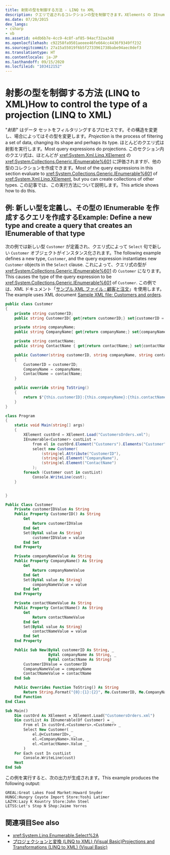 ```yaml
---
title: 射影の型を制御する方法 - LINQ to XML
description: クエリで返されるコレクションの型を制御できます。XElements の IEnumerable にする必要はありません。
ms.date: 07/20/2015
dev_langs:
- csharp
- vb
ms.assetid: e4db6b7e-4cc9-4c8f-af85-94acf32aa348
ms.openlocfilehash: c92258fa9501aeeee46fe664cc4436f9349ff232
ms.sourcegitcommit: 27a15a55019f6b5f2733961738babe94aec0def3
ms.translationtype: HT
ms.contentlocale: ja-JP
ms.lasthandoff: 09/15/2020
ms.locfileid: "103412152"
---
```

# <a name="how-to-control-the-type-of-a-projection-linq-to-xml"></a><span data-ttu-id="4894d-103">射影の型を制御する方法 (LINQ to XML)</span><span class="sxs-lookup"><span data-stu-id="4894d-103">How to control the type of a projection (LINQ to XML)</span></span>

<span data-ttu-id="4894d-104">"*射影*" はデータ セットをフィルタリングするプロセスです。その構造を変更し、場合によってはその型を変更します。</span><span class="sxs-lookup"><span data-stu-id="4894d-104">*Projection* is the process of filtering a set of data, changing its shape and perhaps its type.</span></span> <span data-ttu-id="4894d-105">ほとんどのクエリ式は射影を実行します。</span><span class="sxs-lookup"><span data-stu-id="4894d-105">Most query expressions do projections.</span></span> <span data-ttu-id="4894d-106">このセクション内のクエリ式は、ほとんどが <xref:System.Xml.Linq.XElement> の <xref:System.Collections.Generic.IEnumerable%601> に評価されますが、他の型のコレクションを作成できます。</span><span class="sxs-lookup"><span data-stu-id="4894d-106">Most of the query expressions in this section evaluate to <xref:System.Collections.Generic.IEnumerable%601> of <xref:System.Xml.Linq.XElement>, but you can create collections of other types.</span></span> <span data-ttu-id="4894d-107">この記事では、この実行方法について説明します。</span><span class="sxs-lookup"><span data-stu-id="4894d-107">This article shows how to do this.</span></span>

## <a name="example-define-a-new-type-and-create-a-query-that-creates-an-ienumerable-of-that-type"></a><span data-ttu-id="4894d-108">例: 新しい型を定義し、その型の IEnumerable を作成するクエリを作成する</span><span class="sxs-lookup"><span data-stu-id="4894d-108">Example: Define a new type and create a query that creates an IEnumerable of that type</span></span>

<span data-ttu-id="4894d-109">次の例では新しい型 `Customer` が定義され、クエリ式によって `Select` 句で新しい `Customer` オブジェクトがインスタンス化されます。</span><span class="sxs-lookup"><span data-stu-id="4894d-109">The following example defines a new type, `Customer`, and the query expression instantiates new `Customer` objects in the `Select` clause.</span></span> <span data-ttu-id="4894d-110">これによって、クエリ式の型が <xref:System.Collections.Generic.IEnumerable%601> の `Customer` になります。</span><span class="sxs-lookup"><span data-stu-id="4894d-110">This causes the type of the query expression to be <xref:System.Collections.Generic.IEnumerable%601> of `Customer`.</span></span> <span data-ttu-id="4894d-111">この例では、XML ドキュメント「[サンプル XML ファイル : 顧客と注文](sample-xml-file-customers-orders.md)」を使用します。</span><span class="sxs-lookup"><span data-stu-id="4894d-111">The example uses XML document [Sample XML file: Customers and orders](sample-xml-file-customers-orders.md).</span></span>

```csharp
public class Customer
{
    private string customerID;
    public string CustomerID{ get{return customerID;} set{customerID = value;}}

    private string companyName;
    public string CompanyName{ get{return companyName;} set{companyName = value;}}

    private string contactName;
    public string ContactName { get{return contactName;} set{contactName = value;}}

    public Customer(string customerID, string companyName, string contactName)
    {
        CustomerID = customerID;
        CompanyName = companyName;
        ContactName = contactName;
    }

    public override string ToString()
    {
        return $"{this.customerID}:{this.companyName}:{this.contactName}";
    }
}

class Program
{
    static void Main(string[] args)
    {
        XElement custOrd = XElement.Load("CustomersOrders.xml");
        IEnumerable<Customer> custList =
            from el in custOrd.Element("Customers").Elements("Customer")
            select new Customer(
                (string)el.Attribute("CustomerID"),
                (string)el.Element("CompanyName"),
                (string)el.Element("ContactName")
            );
        foreach (Customer cust in custList)
            Console.WriteLine(cust);
    }


}
```

```vb
Public Class Customer
    Private customerIDValue As String
    Public Property CustomerID() As String
        Get
            Return customerIDValue
        End Get
        Set(ByVal value As String)
            customerIDValue = value
        End Set
    End Property

    Private companyNameValue As String
    Public Property CompanyName() As String
        Get
            Return companyNameValue
        End Get
        Set(ByVal value As String)
            companyNameValue = value
        End Set
    End Property

    Private contactNameValue As String
    Public Property ContactName() As String
        Get
            Return contactNameValue
        End Get
        Set(ByVal value As String)
            contactNameValue = value
        End Set
    End Property

    Public Sub New(ByVal customerID As String, _
                   ByVal companyName As String, _
                   ByVal contactName As String)
        CustomerIDValue = customerID
        CompanyNameValue = companyName
        ContactNameValue = contactName
    End Sub

    Public Overrides Function ToString() As String
        Return String.Format("{0}:{1}:{2}", Me.CustomerID, Me.CompanyName, Me.ContactName)
    End Function
End Class

Sub Main()
    Dim custOrd As XElement = XElement.Load("CustomersOrders.xml")
    Dim custList As IEnumerable(Of Customer) = _
        From el In custOrd.<Customers>.<Customer> _
        Select New Customer( _
            el.@<CustomerID>, _
            el.<CompanyName>.Value, _
            el.<ContactName>.Value _
        )
    For Each cust In custList
        Console.WriteLine(cust)
    Next
End Sub
```

<span data-ttu-id="4894d-112">この例を実行すると、次の出力が生成されます。</span><span class="sxs-lookup"><span data-stu-id="4894d-112">This example produces the following output:</span></span>

```output
GREAL:Great Lakes Food Market:Howard Snyder
HUNGC:Hungry Coyote Import Store:Yoshi Latimer
LAZYK:Lazy K Kountry Store:John Steel
LETSS:Let's Stop N Shop:Jaime Yorres
```

## <a name="see-also"></a><span data-ttu-id="4894d-113">関連項目</span><span class="sxs-lookup"><span data-stu-id="4894d-113">See also</span></span>

- <xref:System.Linq.Enumerable.Select%2A>
- [<span data-ttu-id="4894d-114">プロジェクションと変換 (LINQ to XML) (Visual Basic)</span><span class="sxs-lookup"><span data-stu-id="4894d-114">Projections and Transformations (LINQ to XML) (Visual Basic)</span></span>](./work-dictionaries-linq-xml.md)
